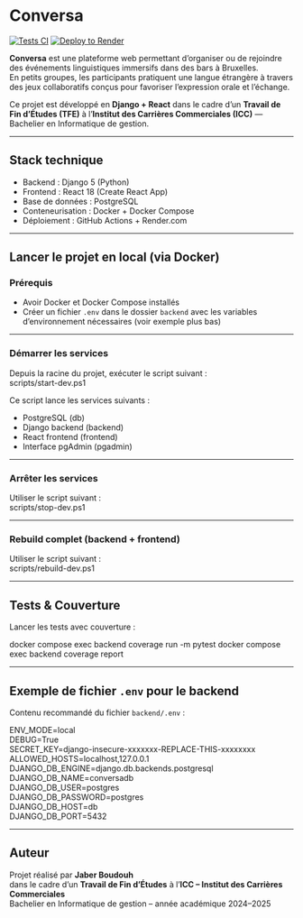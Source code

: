# Conversa

[![Tests CI](https://github.com/Jaber0505/Conversa/actions/workflows/test.yml/badge.svg)](https://github.com/Jaber0505/Conversa/actions/workflows/test.yml)
[![Deploy to Render](https://img.shields.io/badge/🚀%20Déployer%20en%20prod-Render-blue?style=for-the-badge)](https://api.render.com/deploy/srv-d24137ndiees73a4uv40?key=z9IIQZ5MXOQ)

**Conversa** est une plateforme web permettant d’organiser ou de rejoindre des événements linguistiques immersifs dans des bars à Bruxelles.  
En petits groupes, les participants pratiquent une langue étrangère à travers des jeux collaboratifs conçus pour favoriser l’expression orale et l’échange.

Ce projet est développé en **Django + React** dans le cadre d’un **Travail de Fin d’Études (TFE)** à l’**Institut des Carrières Commerciales (ICC)** — Bachelier en Informatique de gestion.

---

## Stack technique

- Backend : Django 5 (Python)  
- Frontend : React 18 (Create React App)  
- Base de données : PostgreSQL  
- Conteneurisation : Docker + Docker Compose  
- Déploiement : GitHub Actions + Render.com

---

## Lancer le projet en local (via Docker)

### Prérequis

- Avoir Docker et Docker Compose installés  
- Créer un fichier `.env` dans le dossier `backend` avec les variables d’environnement nécessaires (voir exemple plus bas)

---

### Démarrer les services

Depuis la racine du projet, exécuter le script suivant :  
scripts/start-dev.ps1

Ce script lance les services suivants :  
- PostgreSQL (db)  
- Django backend (backend)  
- React frontend (frontend)  
- Interface pgAdmin (pgadmin)

---

### Arrêter les services

Utiliser le script suivant :  
scripts/stop-dev.ps1

---

### Rebuild complet (backend + frontend)

Utiliser le script suivant :  
scripts/rebuild-dev.ps1

---

## Tests & Couverture

Lancer les tests avec couverture :

docker compose exec backend coverage run -m pytest
docker compose exec backend coverage report

---

## Exemple de fichier `.env` pour le backend

Contenu recommandé du fichier `backend/.env` :

ENV_MODE=local  
DEBUG=True  
SECRET_KEY=django-insecure-xxxxxxx-REPLACE-THIS-xxxxxxxx  
ALLOWED_HOSTS=localhost,127.0.0.1  
DJANGO_DB_ENGINE=django.db.backends.postgresql  
DJANGO_DB_NAME=conversadb  
DJANGO_DB_USER=postgres  
DJANGO_DB_PASSWORD=postgres  
DJANGO_DB_HOST=db  
DJANGO_DB_PORT=5432

---

## Auteur

Projet réalisé par **Jaber Boudouh**  
dans le cadre d’un **Travail de Fin d’Études** à l’**ICC – Institut des Carrières Commerciales**  
Bachelier en Informatique de gestion – année académique 2024–2025

